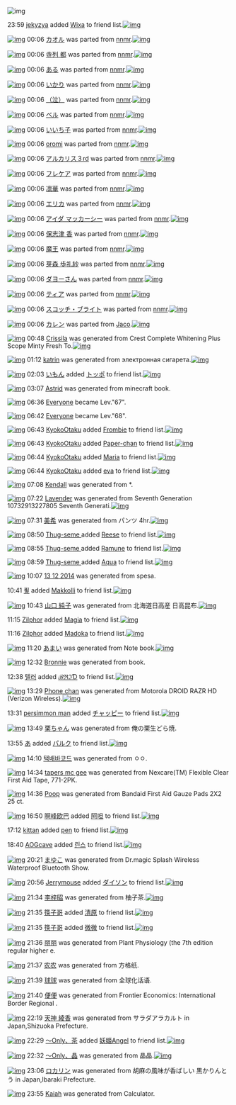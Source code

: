 ![img](http://gdrive-cdn.herokuapp.com/get/0B-nxIpt4DE2TdGhPalFPcFpSY0E/512px-barcode.png)

23:59 [jekyzya](http://www.barcodekanojo.com/user/499154/jekyzya) added [Wixa](http://www.barcodekanojo.com/kanojo/2505448/Wixa) to friend list.[![img](http://www.deviantsart.com/3f8n0ci.png)](http://www.barcodekanojo.com/kanojo/2505448/Wixa) 

[![img](http://www.deviantsart.com/f2ikta.png)](http://www.barcodekanojo.com/kanojo/2556217/%E3%82%AB%E3%82%AA%E3%83%AB) 00:06 [カオル](http://www.barcodekanojo.com/kanojo/2556217/%E3%82%AB%E3%82%AA%E3%83%AB) was parted from [nnmr](http://www.barcodekanojo.com/kanojo/2556217/%E3%82%AB%E3%82%AA%E3%83%AB).[![img](http://www.deviantsart.com/26goh00.jpeg)](http://www.barcodekanojo.com/user/30450/nnmr) 

[![img](http://www.deviantsart.com/2fpujra.png)](http://www.barcodekanojo.com/kanojo/2596678/%E5%AF%BA%E5%88%97%20%E9%83%BD) 00:06 [寺列 都](http://www.barcodekanojo.com/kanojo/2596678/%E5%AF%BA%E5%88%97%20%E9%83%BD) was parted from [nnmr](http://www.barcodekanojo.com/kanojo/2596678/%E5%AF%BA%E5%88%97%20%E9%83%BD).[![img](http://www.deviantsart.com/26goh00.jpeg)](http://www.barcodekanojo.com/user/30450/nnmr) 

[![img](http://www.deviantsart.com/l0ur7e.png)](http://www.barcodekanojo.com/kanojo/683598/%E3%81%82%E3%82%8B) 00:06 [ある](http://www.barcodekanojo.com/kanojo/683598/%E3%81%82%E3%82%8B) was parted from [nnmr](http://www.barcodekanojo.com/kanojo/683598/%E3%81%82%E3%82%8B).[![img](http://www.deviantsart.com/26goh00.jpeg)](http://www.barcodekanojo.com/user/30450/nnmr) 

[![img](http://www.deviantsart.com/2pi9asp.png)](http://www.barcodekanojo.com/kanojo/708693/%E3%81%84%E3%81%8B%E3%82%8A) 00:06 [いかり](http://www.barcodekanojo.com/kanojo/708693/%E3%81%84%E3%81%8B%E3%82%8A) was parted from [nnmr](http://www.barcodekanojo.com/kanojo/708693/%E3%81%84%E3%81%8B%E3%82%8A).[![img](http://www.deviantsart.com/26goh00.jpeg)](http://www.barcodekanojo.com/user/30450/nnmr) 

[![img](http://www.deviantsart.com/1t5k12b.png)](http://www.barcodekanojo.com/kanojo/753217/%EF%BC%88%E6%B3%A3%EF%BC%89) 00:06 [（泣）](http://www.barcodekanojo.com/kanojo/753217/%EF%BC%88%E6%B3%A3%EF%BC%89) was parted from [nnmr](http://www.barcodekanojo.com/kanojo/753217/%EF%BC%88%E6%B3%A3%EF%BC%89).[![img](http://www.deviantsart.com/26goh00.jpeg)](http://www.barcodekanojo.com/user/30450/nnmr) 

[![img](http://www.deviantsart.com/1b8bbng.png)](http://www.barcodekanojo.com/kanojo/220372/%E3%83%99%E3%83%AB) 00:06 [ベル](http://www.barcodekanojo.com/kanojo/220372/%E3%83%99%E3%83%AB) was parted from [nnmr](http://www.barcodekanojo.com/kanojo/220372/%E3%83%99%E3%83%AB).[![img](http://www.deviantsart.com/26goh00.jpeg)](http://www.barcodekanojo.com/user/30450/nnmr) 

[![img](http://www.deviantsart.com/1r4h3g9.png)](http://www.barcodekanojo.com/kanojo/1100423/%E3%81%84%E3%81%84%E3%81%A1%E5%AD%90) 00:06 [いいち子](http://www.barcodekanojo.com/kanojo/1100423/%E3%81%84%E3%81%84%E3%81%A1%E5%AD%90) was parted from [nnmr](http://www.barcodekanojo.com/kanojo/1100423/%E3%81%84%E3%81%84%E3%81%A1%E5%AD%90).[![img](http://www.deviantsart.com/26goh00.jpeg)](http://www.barcodekanojo.com/user/30450/nnmr) 

[![img](http://www.deviantsart.com/1g52rlq.png)](http://www.barcodekanojo.com/kanojo/1057637/oromi) 00:06 [oromi](http://www.barcodekanojo.com/kanojo/1057637/oromi) was parted from [nnmr](http://www.barcodekanojo.com/kanojo/1057637/oromi).[![img](http://www.deviantsart.com/26goh00.jpeg)](http://www.barcodekanojo.com/user/30450/nnmr) 

[![img](http://www.deviantsart.com/1q25ggh.png)](http://www.barcodekanojo.com/kanojo/46523/%E3%82%A2%E3%83%AB%E3%82%AB%E3%83%AA%E3%82%B9%EF%BC%93rd) 00:06 [アルカリス３rd](http://www.barcodekanojo.com/kanojo/46523/%E3%82%A2%E3%83%AB%E3%82%AB%E3%83%AA%E3%82%B9%EF%BC%93rd) was parted from [nnmr](http://www.barcodekanojo.com/kanojo/46523/%E3%82%A2%E3%83%AB%E3%82%AB%E3%83%AA%E3%82%B9%EF%BC%93rd).[![img](http://www.deviantsart.com/26goh00.jpeg)](http://www.barcodekanojo.com/user/30450/nnmr) 

[![img](http://www.deviantsart.com/1hi3g9k.png)](http://www.barcodekanojo.com/kanojo/353730/%E3%83%95%E3%83%AC%E3%82%B1%E3%82%A2) 00:06 [フレケア](http://www.barcodekanojo.com/kanojo/353730/%E3%83%95%E3%83%AC%E3%82%B1%E3%82%A2) was parted from [nnmr](http://www.barcodekanojo.com/kanojo/353730/%E3%83%95%E3%83%AC%E3%82%B1%E3%82%A2).[![img](http://www.deviantsart.com/26goh00.jpeg)](http://www.barcodekanojo.com/user/30450/nnmr) 

[![img](http://www.deviantsart.com/qtijo3.png)](http://www.barcodekanojo.com/kanojo/850240/%E5%87%9B%E8%8F%AF) 00:06 [凛華](http://www.barcodekanojo.com/kanojo/850240/%E5%87%9B%E8%8F%AF) was parted from [nnmr](http://www.barcodekanojo.com/kanojo/850240/%E5%87%9B%E8%8F%AF).[![img](http://www.deviantsart.com/26goh00.jpeg)](http://www.barcodekanojo.com/user/30450/nnmr) 

[![img](http://www.deviantsart.com/2pj6uha.png)](http://www.barcodekanojo.com/kanojo/2595623/%E3%82%A8%E3%83%AA%E3%82%AB) 00:06 [エリカ](http://www.barcodekanojo.com/kanojo/2595623/%E3%82%A8%E3%83%AA%E3%82%AB) was parted from [nnmr](http://www.barcodekanojo.com/kanojo/2595623/%E3%82%A8%E3%83%AA%E3%82%AB).[![img](http://www.deviantsart.com/26goh00.jpeg)](http://www.barcodekanojo.com/user/30450/nnmr) 

[![img](http://www.deviantsart.com/3jpq3ga.png)](http://www.barcodekanojo.com/kanojo/2595986/%E3%82%A2%E3%82%A4%E3%83%80%20%E3%83%9E%E3%83%83%E3%82%AB%E3%83%BC%E3%82%B7%E3%83%BC) 00:06 [アイダ マッカーシー](http://www.barcodekanojo.com/kanojo/2595986/%E3%82%A2%E3%82%A4%E3%83%80%20%E3%83%9E%E3%83%83%E3%82%AB%E3%83%BC%E3%82%B7%E3%83%BC) was parted from [nnmr](http://www.barcodekanojo.com/kanojo/2595986/%E3%82%A2%E3%82%A4%E3%83%80%20%E3%83%9E%E3%83%83%E3%82%AB%E3%83%BC%E3%82%B7%E3%83%BC).[![img](http://www.deviantsart.com/26goh00.jpeg)](http://www.barcodekanojo.com/user/30450/nnmr) 

[![img](http://www.deviantsart.com/27vjgn8.png)](http://www.barcodekanojo.com/kanojo/2540661/%E4%BF%9D%E5%BF%97%E6%B4%A5%20%E9%A6%99) 00:06 [保志津 香](http://www.barcodekanojo.com/kanojo/2540661/%E4%BF%9D%E5%BF%97%E6%B4%A5%20%E9%A6%99) was parted from [nnmr](http://www.barcodekanojo.com/kanojo/2540661/%E4%BF%9D%E5%BF%97%E6%B4%A5%20%E9%A6%99).[![img](http://www.deviantsart.com/26goh00.jpeg)](http://www.barcodekanojo.com/user/30450/nnmr) 

[![img](http://www.deviantsart.com/19qeg17.png)](http://www.barcodekanojo.com/kanojo/2331988/%E9%AD%94%E7%8E%8B) 00:06 [魔王](http://www.barcodekanojo.com/kanojo/2331988/%E9%AD%94%E7%8E%8B) was parted from [nnmr](http://www.barcodekanojo.com/kanojo/2331988/%E9%AD%94%E7%8E%8B).[![img](http://www.deviantsart.com/26goh00.jpeg)](http://www.barcodekanojo.com/user/30450/nnmr) 

[![img](http://www.deviantsart.com/3dcd8r6.png)](http://www.barcodekanojo.com/kanojo/2327997/%E8%8A%BD%E6%A3%AE%20%E6%AD%A9%E7%A4%BC%E7%B4%97) 00:06 [芽森 歩礼紗](http://www.barcodekanojo.com/kanojo/2327997/%E8%8A%BD%E6%A3%AE%20%E6%AD%A9%E7%A4%BC%E7%B4%97) was parted from [nnmr](http://www.barcodekanojo.com/kanojo/2327997/%E8%8A%BD%E6%A3%AE%20%E6%AD%A9%E7%A4%BC%E7%B4%97).[![img](http://www.deviantsart.com/26goh00.jpeg)](http://www.barcodekanojo.com/user/30450/nnmr) 

[![img](http://www.deviantsart.com/225uja6.png)](http://www.barcodekanojo.com/kanojo/2381735/%E3%83%80%E3%83%A8%E3%83%BC%E3%81%95%E3%82%93) 00:06 [ダヨーさん](http://www.barcodekanojo.com/kanojo/2381735/%E3%83%80%E3%83%A8%E3%83%BC%E3%81%95%E3%82%93) was parted from [nnmr](http://www.barcodekanojo.com/kanojo/2381735/%E3%83%80%E3%83%A8%E3%83%BC%E3%81%95%E3%82%93).[![img](http://www.deviantsart.com/26goh00.jpeg)](http://www.barcodekanojo.com/user/30450/nnmr) 

[![img](http://www.deviantsart.com/6sburn.png)](http://www.barcodekanojo.com/kanojo/2722/%E3%83%86%E3%82%A3%E3%82%A2) 00:06 [ティア](http://www.barcodekanojo.com/kanojo/2722/%E3%83%86%E3%82%A3%E3%82%A2) was parted from [nnmr](http://www.barcodekanojo.com/kanojo/2722/%E3%83%86%E3%82%A3%E3%82%A2).[![img](http://www.deviantsart.com/26goh00.jpeg)](http://www.barcodekanojo.com/user/30450/nnmr) 

[![img](http://www.deviantsart.com/14rj9rj.png)](http://www.barcodekanojo.com/kanojo/253462/%E3%82%B9%E3%82%B3%E3%83%83%E3%83%81%E3%83%BB%E3%83%96%E3%83%A9%E3%82%A4%E3%83%88) 00:06 [スコッチ・ブライト](http://www.barcodekanojo.com/kanojo/253462/%E3%82%B9%E3%82%B3%E3%83%83%E3%83%81%E3%83%BB%E3%83%96%E3%83%A9%E3%82%A4%E3%83%88) was parted from [nnmr](http://www.barcodekanojo.com/kanojo/253462/%E3%82%B9%E3%82%B3%E3%83%83%E3%83%81%E3%83%BB%E3%83%96%E3%83%A9%E3%82%A4%E3%83%88).[![img](http://www.deviantsart.com/26goh00.jpeg)](http://www.barcodekanojo.com/user/30450/nnmr) 

[![img](http://www.deviantsart.com/2dlkd5h.png)](http://www.barcodekanojo.com/kanojo/1918857/%E3%82%AB%E3%83%AC%E3%83%B3) 00:06 [カレン](http://www.barcodekanojo.com/kanojo/1918857/%E3%82%AB%E3%83%AC%E3%83%B3) was parted from [Jaco](http://www.barcodekanojo.com/kanojo/1918857/%E3%82%AB%E3%83%AC%E3%83%B3).[![img](http://www.deviantsart.com/23q3t7f.png)](http://www.barcodekanojo.com/user/225177/Jaco) 

[![img](http://www.deviantsart.com/2fmsnhp.png)](http://www.barcodekanojo.com/kanojo/3190530/Crissila) 00:48 [Crissila](http://www.barcodekanojo.com/kanojo/3190530/Crissila) was generated from Crest Complete Whitening Plus Scope Minty Fresh To.[![img](http://www.deviantsart.com/rgf0k2.jpeg)](http://www.barcodekanojo.com/product_images/barcode/6010374/1418744871/50x50xCrest,P20Complete,P20Whitening,P20Plus,P20Scope,P20Minty,P20Fresh,P20To.jpg,qw=88,ah=88.pagespeed.ic.Apeel2ADOl.jpg) 

[![img](http://www.deviantsart.com/1o811lq.png)](http://www.barcodekanojo.com/kanojo/3190531/katrin) 01:12 [katrin](http://www.barcodekanojo.com/kanojo/3190531/katrin) was generated from электронная сигарета.[![img](http://www.deviantsart.com/19c2avq.jpeg)](http://www.barcodekanojo.com/product_images/barcode/6010375/1418746290/%D1%8D%D0%BB%D0%B5%D0%BA%D1%82%D1%80%D0%BE%D0%BD%D0%BD%D0%B0%D1%8F%20%D1%81%D0%B8%D0%B3%D0%B0%D1%80%D0%B5%D1%82%D0%B0.jpg) 

[![img](http://www.deviantsart.com/38uoav8.jpeg)](http://www.barcodekanojo.com/user/499141/%E3%81%84%E3%82%82%E3%82%93) 02:03 [いもん](http://www.barcodekanojo.com/user/499141/%E3%81%84%E3%82%82%E3%82%93) added [トッポ](http://www.barcodekanojo.com/kanojo/3137782/%E3%83%88%E3%83%83%E3%83%9D) to friend list.[![img](http://www.deviantsart.com/2fojedi.png)](http://www.barcodekanojo.com/kanojo/3137782/%E3%83%88%E3%83%83%E3%83%9D) 

[![img](http://www.deviantsart.com/2v8e683.png)](http://www.barcodekanojo.com/kanojo/3190532/Astrid) 03:07 [Astrid](http://www.barcodekanojo.com/kanojo/3190532/Astrid) was generated from minecraft book.

[![img](http://www.deviantsart.com/3cp16cr.jpeg)](http://www.barcodekanojo.com/user/229080/Everyone) 06:36 [Everyone](http://www.barcodekanojo.com/user/229080/Everyone) became Lev."67".

[![img](http://www.deviantsart.com/3cp16cr.jpeg)](http://www.barcodekanojo.com/user/229080/Everyone) 06:42 [Everyone](http://www.barcodekanojo.com/user/229080/Everyone) became Lev."68".

[![img](http://www.deviantsart.com/10jgpn.jpeg)](http://www.barcodekanojo.com/user/488932/KyokoOtaku) 06:43 [KyokoOtaku](http://www.barcodekanojo.com/user/488932/KyokoOtaku) added [Frombie](http://www.barcodekanojo.com/kanojo/3111248/Frombie) to friend list.[![img](http://www.deviantsart.com/3vtmonb.png)](http://www.barcodekanojo.com/kanojo/3111248/Frombie) 

[![img](http://www.deviantsart.com/10jgpn.jpeg)](http://www.barcodekanojo.com/user/488932/KyokoOtaku) 06:43 [KyokoOtaku](http://www.barcodekanojo.com/user/488932/KyokoOtaku) added [Paper-chan](http://www.barcodekanojo.com/kanojo/2653273/Paper-chan) to friend list.[![img](http://www.deviantsart.com/1cd03ke.png)](http://www.barcodekanojo.com/kanojo/2653273/Paper-chan) 

[![img](http://www.deviantsart.com/10jgpn.jpeg)](http://www.barcodekanojo.com/user/488932/KyokoOtaku) 06:44 [KyokoOtaku](http://www.barcodekanojo.com/user/488932/KyokoOtaku) added [Maria](http://www.barcodekanojo.com/kanojo/3112080/Maria) to friend list.[![img](http://www.deviantsart.com/3bi76d6.png)](http://www.barcodekanojo.com/kanojo/3112080/Maria) 

[![img](http://www.deviantsart.com/10jgpn.jpeg)](http://www.barcodekanojo.com/user/488932/KyokoOtaku) 06:44 [KyokoOtaku](http://www.barcodekanojo.com/user/488932/KyokoOtaku) added [eva](http://www.barcodekanojo.com/kanojo/3165268/eva) to friend list.[![img](http://www.deviantsart.com/23cvj8o.png)](http://www.barcodekanojo.com/kanojo/3165268/eva) 

[![img](http://www.deviantsart.com/2e5ah8e.png)](http://www.barcodekanojo.com/kanojo/3190533/Kendall) 07:08 [Kendall](http://www.barcodekanojo.com/kanojo/3190533/Kendall) was generated from *.

[![img](http://www.deviantsart.com/3bg8kei.png)](http://www.barcodekanojo.com/kanojo/3190534/Lavender) 07:22 [Lavender](http://www.barcodekanojo.com/kanojo/3190534/Lavender) was generated from Seventh Generation 10732913227805 Seventh Generati.[![img](http://www.deviantsart.com/1ouhl67.jpeg)](http://www.barcodekanojo.com/product_images/barcode/6010383/1418768503/Seventh%20Generation%2010732913227805%20Seventh%20Generati.jpg) 

[![img](http://www.deviantsart.com/2bje2v5.png)](http://www.barcodekanojo.com/kanojo/3190535/%E7%BE%8E%E5%B8%8C) 07:31 [美希](http://www.barcodekanojo.com/kanojo/3190535/%E7%BE%8E%E5%B8%8C) was generated from パンツ 4hr.[![img](http://www.deviantsart.com/2ukcua4.jpeg)](http://www.barcodekanojo.com/product_images/barcode/6010384/1418769012/%E3%83%91%E3%83%B3%E3%83%84%204hr.jpg) 

[![img](http://www.deviantsart.com/3bmnl51.jpeg)](http://www.barcodekanojo.com/user/499157/Thug-seme%20) 08:50 [Thug-seme ](http://www.barcodekanojo.com/user/499157/Thug-seme%20) added [Reese](http://www.barcodekanojo.com/kanojo/2570858/Reese) to friend list.[![img](http://www.deviantsart.com/21fvgql.png)](http://www.barcodekanojo.com/kanojo/2570858/Reese) 

[![img](http://www.deviantsart.com/3bmnl51.jpeg)](http://www.barcodekanojo.com/user/499157/Thug-seme%20) 08:55 [Thug-seme ](http://www.barcodekanojo.com/user/499157/Thug-seme%20) added [Ramune](http://www.barcodekanojo.com/kanojo/2653361/Ramune) to friend list.[![img](http://www.deviantsart.com/dj5b3t.png)](http://www.barcodekanojo.com/kanojo/2653361/Ramune) 

[![img](http://www.deviantsart.com/3bmnl51.jpeg)](http://www.barcodekanojo.com/user/499157/Thug-seme%20) 08:59 [Thug-seme ](http://www.barcodekanojo.com/user/499157/Thug-seme%20) added [Aqua](http://www.barcodekanojo.com/kanojo/2553109/Aqua) to friend list.[![img](http://www.deviantsart.com/1f57pot.png)](http://www.barcodekanojo.com/kanojo/2553109/Aqua) 

[![img](http://www.deviantsart.com/1i2f5cm.png)](http://www.barcodekanojo.com/kanojo/3190536/13%2012%202014) 10:07 [13 12 2014](http://www.barcodekanojo.com/kanojo/3190536/13%2012%202014) was generated from spesa.

10:41 [푛](http://www.barcodekanojo.com/user/498148/%ED%91%9B) added [Makkolli](http://www.barcodekanojo.com/kanojo/2648308/Makkolli) to friend list.[![img](http://www.deviantsart.com/2o6j0lh.png)](http://www.barcodekanojo.com/kanojo/2648308/Makkolli) 

[![img](http://www.deviantsart.com/2ekos12.png)](http://www.barcodekanojo.com/kanojo/3190537/%E5%B1%B1%E5%8F%A3%20%E7%B4%94%E5%AD%90) 10:43 [山口 純子](http://www.barcodekanojo.com/kanojo/3190537/%E5%B1%B1%E5%8F%A3%20%E7%B4%94%E5%AD%90) was generated from 北海道日高産 日高昆布.[![img](http://www.deviantsart.com/5ojcru.jpeg)](http://www.barcodekanojo.com/product_images/barcode/6010390/1418780577/%E5%8C%97%E6%B5%B7%E9%81%93%E6%97%A5%E9%AB%98%E7%94%A3%20%E6%97%A5%E9%AB%98%E6%98%86%E5%B8%83.jpg) 

11:15 [Zilphor](http://www.barcodekanojo.com/user/499158/Zilphor) added [Magia](http://www.barcodekanojo.com/kanojo/2571458/Magia) to friend list.[![img](http://www.deviantsart.com/es6o2c.png)](http://www.barcodekanojo.com/kanojo/2571458/Magia) 

11:16 [Zilphor](http://www.barcodekanojo.com/user/499158/Zilphor) added [Madoka](http://www.barcodekanojo.com/kanojo/3050076/Madoka) to friend list.[![img](http://www.deviantsart.com/1gl0rat.png)](http://www.barcodekanojo.com/kanojo/3050076/Madoka) 

[![img](http://www.deviantsart.com/4lslio.png)](http://www.barcodekanojo.com/kanojo/3190538/%E3%81%82%E3%81%BE%E3%81%84) 11:20 [あまい](http://www.barcodekanojo.com/kanojo/3190538/%E3%81%82%E3%81%BE%E3%81%84) was generated from Note book.[![img](http://www.deviantsart.com/r94vsb.jpeg)](http://www.barcodekanojo.com/product_images/barcode/6010393/1418782776/Note%20book.jpg) 

[![img](http://www.deviantsart.com/3f9bjdf.png)](http://www.barcodekanojo.com/kanojo/3190539/Bronnie) 12:32 [Bronnie](http://www.barcodekanojo.com/kanojo/3190539/Bronnie) was generated from book.

12:38 [텔러](http://www.barcodekanojo.com/user/477804/%ED%85%94%EB%9F%AC) added [ℬℜℑƊ](http://www.barcodekanojo.com/kanojo/2347904/%E2%84%AC%E2%84%9C%E2%84%91%C6%8A) to friend list.[![img](http://www.deviantsart.com/vqcirs.png)](http://www.barcodekanojo.com/kanojo/2347904/%E2%84%AC%E2%84%9C%E2%84%91%C6%8A) 

[![img](http://www.deviantsart.com/1df86rb.png)](http://www.barcodekanojo.com/kanojo/3190540/Phone%20chan) 13:29 [Phone chan](http://www.barcodekanojo.com/kanojo/3190540/Phone%20chan) was generated from Motorola DROID RAZR HD (Verizon Wireless).[![img](http://www.deviantsart.com/2623ng0.jpeg)](http://www.barcodekanojo.com/product_images/barcode/6010396/1418790524/Motorola%20DROID%20RAZR%20HD%20%28Verizon%20Wireless%29.jpg) 

13:31 [persimmon man](http://www.barcodekanojo.com/user/499160/persimmon%20man) added [チャッピー](http://www.barcodekanojo.com/kanojo/249462/%E3%83%81%E3%83%A3%E3%83%83%E3%83%94%E3%83%BC) to friend list.[![img](http://www.deviantsart.com/1gmjoof.png)](http://www.barcodekanojo.com/kanojo/249462/%E3%83%81%E3%83%A3%E3%83%83%E3%83%94%E3%83%BC) 

[![img](http://www.deviantsart.com/1h4ik50.png)](http://www.barcodekanojo.com/kanojo/3190541/%E6%A0%97%E3%81%A1%E3%82%83%E3%82%93) 13:49 [栗ちゃん](http://www.barcodekanojo.com/kanojo/3190541/%E6%A0%97%E3%81%A1%E3%82%83%E3%82%93) was generated from 俺の栗生どら焼.

13:55 [あ](http://www.barcodekanojo.com/user/499161/%E3%81%82) added [パルク](http://www.barcodekanojo.com/kanojo/2832465/%E3%83%91%E3%83%AB%E3%82%AF) to friend list.[![img](http://www.deviantsart.com/2cf3klp.png)](http://www.barcodekanojo.com/kanojo/2832465/%E3%83%91%E3%83%AB%E3%82%AF) 

[![img](http://www.deviantsart.com/2hfa6s6.png)](http://www.barcodekanojo.com/kanojo/3190542/%ED%83%9D%EB%B0%B0%EB%B0%94%EC%BD%94%EB%93%9C) 14:10 [택배바코드](http://www.barcodekanojo.com/kanojo/3190542/%ED%83%9D%EB%B0%B0%EB%B0%94%EC%BD%94%EB%93%9C) was generated from ㅇㅇ.

[![img](http://www.deviantsart.com/3umjgql.png)](http://www.barcodekanojo.com/kanojo/3190543/tapers%20mc%20gee) 14:34 [tapers mc gee](http://www.barcodekanojo.com/kanojo/3190543/tapers%20mc%20gee) was generated from Nexcare(TM) Flexible Clear First Aid Tape, 771-2PK.

[![img](http://www.deviantsart.com/vacamg.png)](http://www.barcodekanojo.com/kanojo/3190544/Poop) 14:36 [Poop](http://www.barcodekanojo.com/kanojo/3190544/Poop) was generated from Bandaid First Aid Gauze Pads 2X2 25 ct.

[![img](http://www.deviantsart.com/17g98c8.jpeg)](http://www.barcodekanojo.com/user/499144/%E5%95%8A%E5%B3%B0%E6%AC%A7%E5%B7%B4) 16:50 [啊峰欧巴](http://www.barcodekanojo.com/user/499144/%E5%95%8A%E5%B3%B0%E6%AC%A7%E5%B7%B4) added [阿呾](http://www.barcodekanojo.com/kanojo/2875464/%E9%98%BF%E5%91%BE) to friend list.[![img](http://www.deviantsart.com/2d35c9g.png)](http://www.barcodekanojo.com/kanojo/2875464/%E9%98%BF%E5%91%BE) 

17:12 [kittan](http://www.barcodekanojo.com/user/458939/kittan) added [pen](http://www.barcodekanojo.com/kanojo/2485947/pen) to friend list.[![img](http://www.deviantsart.com/3o1cfhv.png)](http://www.barcodekanojo.com/kanojo/2485947/pen) 

18:40 [AOGcave](http://www.barcodekanojo.com/user/499105/AOGcave) added [린스](http://www.barcodekanojo.com/kanojo/3178430/%EB%A6%B0%EC%8A%A4) to friend list.[![img](http://www.deviantsart.com/1cdp6ns.png)](http://www.barcodekanojo.com/kanojo/3178430/%EB%A6%B0%EC%8A%A4) 

[![img](http://www.deviantsart.com/27cohk6.png)](http://www.barcodekanojo.com/kanojo/3190545/%E3%81%BE%E3%82%86%E3%81%93) 20:21 [まゆこ](http://www.barcodekanojo.com/kanojo/3190545/%E3%81%BE%E3%82%86%E3%81%93) was generated from Dr.magic Splash Wireless Waterproof Bluetooth Show.

[![img](http://www.deviantsart.com/3v33gp3.jpeg)](http://www.barcodekanojo.com/user/245002/Jerrymouse) 20:56 [Jerrymouse](http://www.barcodekanojo.com/user/245002/Jerrymouse) added [ダイソン](http://www.barcodekanojo.com/kanojo/588192/%E3%83%80%E3%82%A4%E3%82%BD%E3%83%B3) to friend list.[![img](http://www.deviantsart.com/3u07jbh.png)](http://www.barcodekanojo.com/kanojo/588192/%E3%83%80%E3%82%A4%E3%82%BD%E3%83%B3) 

[![img](http://www.deviantsart.com/1g2kr9h.png)](http://www.barcodekanojo.com/kanojo/3190546/%E6%9D%8E%E6%A2%93%E6%98%AD) 21:34 [李梓昭](http://www.barcodekanojo.com/kanojo/3190546/%E6%9D%8E%E6%A2%93%E6%98%AD) was generated from 柚子茶.[![img](http://www.deviantsart.com/1kc9n46.jpeg)](http://www.barcodekanojo.com/product_images/barcode/6010408/1418819618/%E6%9F%9A%E5%AD%90%E8%8C%B6.jpg) 

[![img](http://www.deviantsart.com/piglvh.jpeg)](http://www.barcodekanojo.com/user/492244/%E7%AD%B7%E5%AD%90%E5%93%A5) 21:35 [筷子哥](http://www.barcodekanojo.com/user/492244/%E7%AD%B7%E5%AD%90%E5%93%A5) added [清原](http://www.barcodekanojo.com/kanojo/2530564/%E6%B8%85%E5%8E%9F) to friend list.[![img](http://www.deviantsart.com/qt6ok8.png)](http://www.barcodekanojo.com/kanojo/2530564/%E6%B8%85%E5%8E%9F) 

[![img](http://www.deviantsart.com/piglvh.jpeg)](http://www.barcodekanojo.com/user/492244/%E7%AD%B7%E5%AD%90%E5%93%A5) 21:35 [筷子哥](http://www.barcodekanojo.com/user/492244/%E7%AD%B7%E5%AD%90%E5%93%A5) added [微微](http://www.barcodekanojo.com/kanojo/3127434/%E5%BE%AE%E5%BE%AE) to friend list.[![img](http://www.deviantsart.com/14sbolb.png)](http://www.barcodekanojo.com/kanojo/3127434/%E5%BE%AE%E5%BE%AE) 

[![img](http://www.deviantsart.com/2fpoq5t.png)](http://www.barcodekanojo.com/kanojo/3190547/%E4%B8%BD%E4%B8%BD) 21:36 [丽丽](http://www.barcodekanojo.com/kanojo/3190547/%E4%B8%BD%E4%B8%BD) was generated from Plant Physiology (the 7th edition regular higher e.

[![img](http://www.deviantsart.com/1sv677c.png)](http://www.barcodekanojo.com/kanojo/3190548/%E5%86%9C%E5%86%9C) 21:37 [农农](http://www.barcodekanojo.com/kanojo/3190548/%E5%86%9C%E5%86%9C) was generated from 方格纸.

[![img](http://www.deviantsart.com/3mrls5g.png)](http://www.barcodekanojo.com/kanojo/3190549/%E7%90%83%E7%90%83) 21:39 [球球](http://www.barcodekanojo.com/kanojo/3190549/%E7%90%83%E7%90%83) was generated from 全球化话语.

[![img](http://www.deviantsart.com/139phs7.png)](http://www.barcodekanojo.com/kanojo/3190550/%E4%BE%BF%E4%BE%BF) 21:40 [便便](http://www.barcodekanojo.com/kanojo/3190550/%E4%BE%BF%E4%BE%BF) was generated from Frontier Economics: International Border Regional .

[![img](http://www.deviantsart.com/2c4enh6.png)](http://www.barcodekanojo.com/kanojo/3190551/%E5%A4%A9%E7%A5%9E%20%E7%B6%BE%E9%A6%99) 22:19 [天神 綾香](http://www.barcodekanojo.com/kanojo/3190551/%E5%A4%A9%E7%A5%9E%20%E7%B6%BE%E9%A6%99) was generated from サラダアラカルト in Japan,Shizuoka Prefecture.

[![img](http://www.deviantsart.com/3jhqk1v.jpeg)](http://www.barcodekanojo.com/user/499166/%EF%BD%9EOnly%E3%80%81%E8%8C%B6) 22:29 [～Only、茶](http://www.barcodekanojo.com/user/499166/%EF%BD%9EOnly%E3%80%81%E8%8C%B6) added [妖姬Angel](http://www.barcodekanojo.com/kanojo/2803328/%E5%A6%96%E5%A7%ACAngel) to friend list.[![img](http://www.deviantsart.com/1d2iund.png)](http://www.barcodekanojo.com/kanojo/2803328/%E5%A6%96%E5%A7%ACAngel) 

[![img](http://www.deviantsart.com/3e3v9va.png)](http://www.barcodekanojo.com/kanojo/3190552/%EF%BD%9EOnly%E3%80%81%E6%99%B6) 22:32 [～Only、晶](http://www.barcodekanojo.com/kanojo/3190552/%EF%BD%9EOnly%E3%80%81%E6%99%B6) was generated from 晶晶.[![img](http://www.deviantsart.com/2q5s1oj.jpeg)](http://www.barcodekanojo.com/product_images/barcode/6010417/1418823118/%E6%99%B6%E6%99%B6.jpg) 

[![img](http://www.deviantsart.com/ffjj2b.png)](http://www.barcodekanojo.com/kanojo/3190553/%E3%83%AD%E3%82%AB%E3%83%AA%E3%83%B3) 23:06 [ロカリン](http://www.barcodekanojo.com/kanojo/3190553/%E3%83%AD%E3%82%AB%E3%83%AA%E3%83%B3) was generated from 胡麻の風味が香ばしい 黒かりんとう in Japan,Ibaraki Prefecture.

[![img](http://www.deviantsart.com/1mbgv57.png)](http://www.barcodekanojo.com/kanojo/3190554/Kaiah) 23:55 [Kaiah](http://www.barcodekanojo.com/kanojo/3190554/Kaiah) was generated from Calculator.

